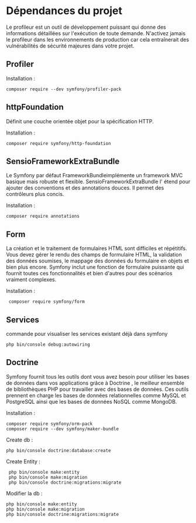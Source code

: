# Dépendances du projet

Le profileur est un outil de développement puissant qui donne des informations détaillées sur l'exécution de toute demande. N'activez jamais le profileur dans les environnements de production car cela entraînerait des vulnérabilités de sécurité majeures dans votre projet.

## Profiler

Installation : 

```
composer require --dev symfony/profiler-pack
```
## httpFoundation

Définit une couche orientée objet pour la spécification HTTP.

Installation : 

```
composer require symfony/http-foundation
``` 

## SensioFrameworkExtraBundle

Le Symfony par défaut FrameworkBundleimplémente un framework MVC basique mais robuste et flexible. SensioFrameworkExtraBundle l' étend pour ajouter des conventions et des annotations douces. Il permet des contrôleurs plus concis.

Installation :

```
composer require annotations
```

## Form

La création et le traitement de formulaires HTML sont difficiles et répétitifs. Vous devez gérer le rendu des champs de formulaire HTML, la validation des données soumises, le mappage des données du formulaire en objets et bien plus encore. Symfony inclut une fonction de formulaire puissante qui fournit toutes ces fonctionnalités et bien d'autres pour des scénarios vraiment complexes.

Installation :

```
 composer require symfony/form
```

## Services

commande pour visualiser les services existant déjà dans symfony

```
php bin/console debug:autowiring
```

## Doctrine

Symfony fournit tous les outils dont vous avez besoin pour utiliser les bases de données dans vos applications grâce à Doctrine , le meilleur ensemble de bibliothèques PHP pour travailler avec des bases de données. Ces outils prennent en charge les bases de données relationnelles comme MySQL et PostgreSQL ainsi que les bases de données NoSQL comme MongoDB.

Installation :

```
composer require symfony/orm-pack
composer require --dev symfony/maker-bundle
```

Create db :

```
php bin/console doctrine:database:create
```

Create Entity :

```
 php bin/console make:entity
 php bin/console make:migration
 php bin/console doctrine:migrations:migrate
```

Modifier la db :

```
php bin/console make:entity
php bin/console make:migration
php bin/console doctrine:migrations:migrate
```
